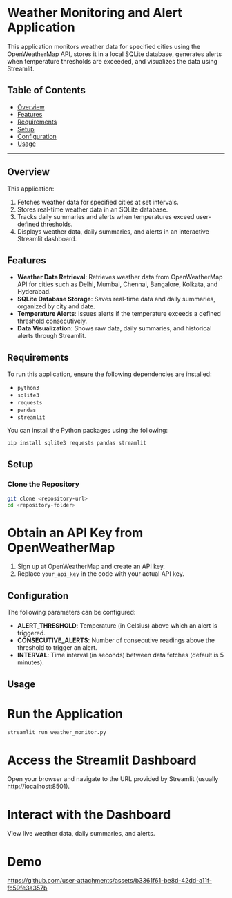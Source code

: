 # Weather Monitoring and Alert Application

This application monitors weather data for specified cities using the OpenWeatherMap API, stores it in a local SQLite database, generates alerts when temperature thresholds are exceeded, and visualizes the data using Streamlit.

## Table of Contents
- [Overview](#overview)
- [Features](#features)
- [Requirements](#requirements)
- [Setup](#setup)
- [Configuration](#configuration)
- [Usage](#usage)


---

## Overview

This application:
1. Fetches weather data for specified cities at set intervals.
2. Stores real-time weather data in an SQLite database.
3. Tracks daily summaries and alerts when temperatures exceed user-defined thresholds.
4. Displays weather data, daily summaries, and alerts in an interactive Streamlit dashboard.

## Features

- **Weather Data Retrieval**: Retrieves weather data from OpenWeatherMap API for cities such as Delhi, Mumbai, Chennai, Bangalore, Kolkata, and Hyderabad.
- **SQLite Database Storage**: Saves real-time data and daily summaries, organized by city and date.
- **Temperature Alerts**: Issues alerts if the temperature exceeds a defined threshold consecutively.
- **Data Visualization**: Shows raw data, daily summaries, and historical alerts through Streamlit.

## Requirements

To run this application, ensure the following dependencies are installed:
- `python3`
- `sqlite3`
- `requests`
- `pandas`
- `streamlit`

You can install the Python packages using the following:
```bash
pip install sqlite3 requests pandas streamlit
```
## Setup

### Clone the Repository
```bash
git clone <repository-url>
cd <repository-folder>
```
# Obtain an API Key from OpenWeatherMap
1. Sign up at OpenWeatherMap and create an API key.
2. Replace `your_api_key` in the code with your actual API key.

## Configuration
The following parameters can be configured:

- **ALERT_THRESHOLD**: Temperature (in Celsius) above which an alert is triggered.
- **CONSECUTIVE_ALERTS**: Number of consecutive readings above the threshold to trigger an alert.
- **INTERVAL**: Time interval (in seconds) between data fetches (default is 5 minutes).

## Usage

# Run the Application
```bash
streamlit run weather_monitor.py
```
# Access the Streamlit Dashboard
Open your browser and navigate to the URL provided by Streamlit (usually http://localhost:8501).

# Interact with the Dashboard
View live weather data, daily summaries, and alerts.

# Demo
https://github.com/user-attachments/assets/b3361f61-be8d-42dd-a11f-fc59fe3a357b






